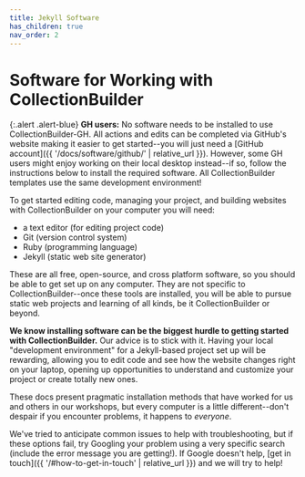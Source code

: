 ```yaml
---
title: Jekyll Software
has_children: true
nav_order: 2
---
```


# Software for Working with CollectionBuilder

{:.alert .alert-blue}
**GH users:** No software needs to be installed to use CollectionBuilder-GH. 
All actions and edits can be completed via GitHub's website making it easier to get started--you will just need a [GitHub account]({{ '/docs/software/github/' | relative_url }}). 
However, some GH users might enjoy working on their local desktop instead--if so, follow the instructions below to install the required software.
All CollectionBuilder templates use the same development environment!

To get started editing code, managing your project, and building websites with CollectionBuilder on your computer you will need: 

- a text editor (for editing project code) 
- Git (version control system)
- Ruby (programming language)
- Jekyll (static web site generator)

These are all free, open-source, and cross platform software, so you should be able to get set up on any computer.
They are not specific to CollectionBuilder--once these tools are installed, you will be able to pursue static web projects and learning of all kinds, be it CollectionBuilder or beyond.

**We know installing software can be the biggest hurdle to getting started with CollectionBuilder.**
Our advice is to stick with it. 
Having your local "development environment" for a Jekyll-based project set up will be rewarding, allowing you to edit code and see how the website changes right on your laptop, opening up opportunities to understand and customize your project or create totally new ones.

These docs present pragmatic installation methods that have worked for us and others in our workshops, but every computer is a little different--don't despair if you encounter problems, it happens to *everyone*. 

We've tried to anticipate common issues to help with troubleshooting, but if these options fail, try Googling your problem using a very specific search (include the error message you are getting!). 
If Google doesn't help, [get in touch]({{ '/#how-to-get-in-touch' | relative_url }}) and we will try to help! 
